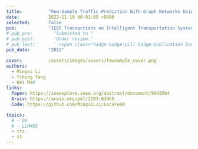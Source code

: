 ```yaml
---
title:          "Few-Sample Traffic Prediction With Graph Networks Using Locale as Relational Inductive Biases"
date:           2022-11-10 00:01:00 +0800
selected:       false
pub:            "IEEE Transactions on Intelligent Transportation Systems"
# pub_pre:        "Submitted to "
# pub_post:       'Under review.'
# pub_last:       ' <span class="badge badge-pill badge-publication badge-success">Oral Presentation</span>'
pub_date:       "2022"

cover:          /assets/images/covers/fewsample_cover.png
authors:
  - Mingxi Li
  - Yihong Tang
  - Wei Ma#
links:
  Paper: https://ieeexplore.ieee.org/abstract/document/9945664
  Arxiv: https://arxiv.org/pdf/2203.03965
  Code: https://github.com/MingxiLii/LocaleGN

topics:
  # - DS
  # - LLM4US
  - trs
  - st
---
```


